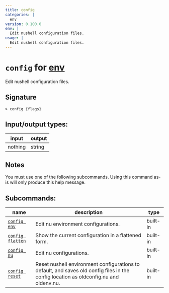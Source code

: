 ```yaml
---
title: config
categories: |
  env
version: 0.100.0
env: |
  Edit nushell configuration files.
usage: |
  Edit nushell configuration files.
---
```

<!-- This file is automatically generated. Please edit the command in https://github.com/nushell/nushell instead. -->

# `config` for [env](/commands/categories/env.md)

<div class='command-title'>Edit nushell configuration files.</div>

## Signature

```> config {flags} ```


## Input/output types:

| input   | output |
| ------- | ------ |
| nothing | string |

## Notes
You must use one of the following subcommands. Using this command as-is will only produce this help message.

## Subcommands:

| name                                                 | description                                                                                                                           | type     |
| ---------------------------------------------------- | ------------------------------------------------------------------------------------------------------------------------------------- | -------- |
| [`config env`](/commands/docs/config_env.md)         | Edit nu environment configurations.                                                                                                   | built-in |
| [`config flatten`](/commands/docs/config_flatten.md) | Show the current configuration in a flattened form.                                                                                   | built-in |
| [`config nu`](/commands/docs/config_nu.md)           | Edit nu configurations.                                                                                                               | built-in |
| [`config reset`](/commands/docs/config_reset.md)     | Reset nushell environment configurations to default, and saves old config files in the config location as oldconfig.nu and oldenv.nu. | built-in |